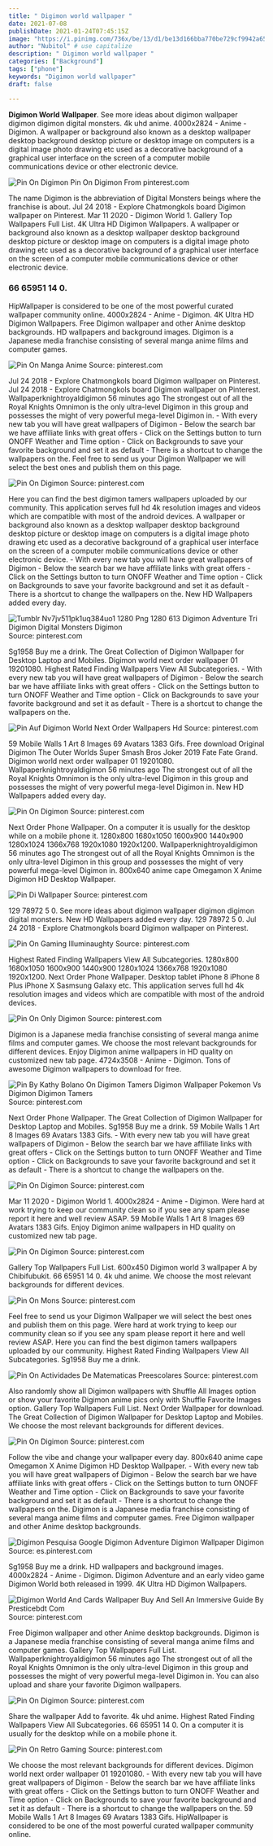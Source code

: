 ```yaml
---
title: " Digimon world wallpaper "
date: 2021-07-08
publishDate: 2021-01-24T07:45:15Z
image: "https://i.pinimg.com/736x/be/13/d1/be13d166bba770be729cf9942a655914.jpg"
author: "Nubitol" # use capitalize
description: " Digimon world wallpaper "
categories: ["Background"]
tags: ["phone"]
keywords: "Digimon world wallpaper"
draft: false

---
```



**Digimon World Wallpaper**. See more ideas about digimon wallpaper digimon digimon digital monsters. 4k uhd anime. 4000x2824 - Anime - Digimon. A wallpaper or background also known as a desktop wallpaper desktop background desktop picture or desktop image on computers is a digital image photo drawing etc used as a decorative background of a graphical user interface on the screen of a computer mobile communications device or other electronic device.

![Pin On Digimon](https://i.pinimg.com/originals/a0/ff/e0/a0ffe0f8a03cd4e4a0b1630c4a0963e6.jpg "Pin On Digimon")
Pin On Digimon From pinterest.com


The name Digimon is the abbreviation of Digital Monsters beings where the franchise is about. Jul 24 2018 - Explore Chatmongkols board Digimon wallpaper on Pinterest. Mar 11 2020 - Digimon World 1. Gallery Top Wallpapers Full List. 4K Ultra HD Digimon Wallpapers. A wallpaper or background also known as a desktop wallpaper desktop background desktop picture or desktop image on computers is a digital image photo drawing etc used as a decorative background of a graphical user interface on the screen of a computer mobile communications device or other electronic device.

### 66 65951 14 0.

HipWallpaper is considered to be one of the most powerful curated wallpaper community online. 4000x2824 - Anime - Digimon. 4K Ultra HD Digimon Wallpapers. Free Digimon wallpaper and other Anime desktop backgrounds. HD wallpapers and background images. Digimon is a Japanese media franchise consisting of several manga anime films and computer games.


![Pin On Manga Anime](https://i.pinimg.com/originals/23/9a/bc/239abc39521d5a71d984168e970ff7d0.jpg "Pin On Manga Anime")
Source: pinterest.com

Jul 24 2018 - Explore Chatmongkols board Digimon wallpaper on Pinterest. Jul 24 2018 - Explore Chatmongkols board Digimon wallpaper on Pinterest. Wallpaperknightroyaldigimon 56 minutes ago The strongest out of all the Royal Knights Omnimon is the only ultra-level Digimon in this group and possesses the might of very powerful mega-level Digimon in. - With every new tab you will have great wallpapers of Digimon - Below the search bar we have affiliate links with great offers - Click on the Settings button to turn ONOFF Weather and Time option - Click on Backgrounds to save your favorite background and set it as default - There is a shortcut to change the wallpapers on the. Feel free to send us your Digimon Wallpaper we will select the best ones and publish them on this page.

![Pin On Digimon](https://i.pinimg.com/originals/f6/53/ea/f653ea86613078cf660ce80ce6e7108f.png "Pin On Digimon")
Source: pinterest.com

Here you can find the best digimon tamers wallpapers uploaded by our community. This application serves full hd 4k resolution images and videos which are compatible with most of the android devices. A wallpaper or background also known as a desktop wallpaper desktop background desktop picture or desktop image on computers is a digital image photo drawing etc used as a decorative background of a graphical user interface on the screen of a computer mobile communications device or other electronic device. - With every new tab you will have great wallpapers of Digimon - Below the search bar we have affiliate links with great offers - Click on the Settings button to turn ONOFF Weather and Time option - Click on Backgrounds to save your favorite background and set it as default - There is a shortcut to change the wallpapers on the. New HD Wallpapers added every day.

![Tumblr Nv7jv511pk1uq384uo1 1280 Png 1280 613 Digimon Adventure Tri Digimon Digital Monsters Digimon](https://i.pinimg.com/originals/65/70/26/657026cfa4187c4bad09e5a32ec7ac86.png "Tumblr Nv7jv511pk1uq384uo1 1280 Png 1280 613 Digimon Adventure Tri Digimon Digital Monsters Digimon")
Source: pinterest.com

Sg1958 Buy me a drink. The Great Collection of Digimon Wallpaper for Desktop Laptop and Mobiles. Digimon world next order wallpaper 01 19201080. Highest Rated Finding Wallpapers View All Subcategories. - With every new tab you will have great wallpapers of Digimon - Below the search bar we have affiliate links with great offers - Click on the Settings button to turn ONOFF Weather and Time option - Click on Backgrounds to save your favorite background and set it as default - There is a shortcut to change the wallpapers on the.

![Pin Auf Digimon World Next Order Wallpapers Hd](https://i.pinimg.com/originals/20/c0/cb/20c0cb1f5872782acb4f199886a2fa57.jpg "Pin Auf Digimon World Next Order Wallpapers Hd")
Source: pinterest.com

59 Mobile Walls 1 Art 8 Images 69 Avatars 1383 Gifs. Free download Original Digimon The Outer Worlds Super Smash Bros Joker 2019 Fate Fate Grand. Digimon world next order wallpaper 01 19201080. Wallpaperknightroyaldigimon 56 minutes ago The strongest out of all the Royal Knights Omnimon is the only ultra-level Digimon in this group and possesses the might of very powerful mega-level Digimon in. New HD Wallpapers added every day.

![Pin On Digimon](https://i.pinimg.com/originals/37/38/8f/37388fcaa75344cadc5c45adadefb07d.jpg "Pin On Digimon")
Source: pinterest.com

Next Order Phone Wallpaper. On a computer it is usually for the desktop while on a mobile phone it. 1280x800 1680x1050 1600x900 1440x900 1280x1024 1366x768 1920x1080 1920x1200. Wallpaperknightroyaldigimon 56 minutes ago The strongest out of all the Royal Knights Omnimon is the only ultra-level Digimon in this group and possesses the might of very powerful mega-level Digimon in. 800x640 anime cape Omegamon X Anime Digimon HD Desktop Wallpaper.

![Pin Di Wallpaper](https://i.pinimg.com/736x/45/50/8b/45508b92aab766fd5208e06056211220.jpg "Pin Di Wallpaper")
Source: pinterest.com

129 78972 5 0. See more ideas about digimon wallpaper digimon digimon digital monsters. New HD Wallpapers added every day. 129 78972 5 0. Jul 24 2018 - Explore Chatmongkols board Digimon wallpaper on Pinterest.

![Pin On Gaming Illuminaughty](https://i.pinimg.com/originals/d4/ed/5f/d4ed5f90bf2fef9ce7f9562611e11d31.jpg "Pin On Gaming Illuminaughty")
Source: pinterest.com

Highest Rated Finding Wallpapers View All Subcategories. 1280x800 1680x1050 1600x900 1440x900 1280x1024 1366x768 1920x1080 1920x1200. Next Order Phone Wallpaper. Desktop tablet iPhone 8 iPhone 8 Plus iPhone X Sasmsung Galaxy etc. This application serves full hd 4k resolution images and videos which are compatible with most of the android devices.

![Pin On Only Digimon](https://i.pinimg.com/originals/28/64/bc/2864bc11706452e37903db9d9d885eec.jpg "Pin On Only Digimon")
Source: pinterest.com

Digimon is a Japanese media franchise consisting of several manga anime films and computer games. We choose the most relevant backgrounds for different devices. Enjoy Digimon anime wallpapers in HD quality on customized new tab page. 4724x3508 - Anime - Digimon. Tons of awesome Digimon wallpapers to download for free.

![Pin By Kathy Bolano On Digimon Tamers Digimon Wallpaper Pokemon Vs Digimon Digimon Tamers](https://i.pinimg.com/originals/e2/d2/41/e2d2419d7cb76ebea34427a1a92e41a5.jpg "Pin By Kathy Bolano On Digimon Tamers Digimon Wallpaper Pokemon Vs Digimon Digimon Tamers")
Source: pinterest.com

Next Order Phone Wallpaper. The Great Collection of Digimon Wallpaper for Desktop Laptop and Mobiles. Sg1958 Buy me a drink. 59 Mobile Walls 1 Art 8 Images 69 Avatars 1383 Gifs. - With every new tab you will have great wallpapers of Digimon - Below the search bar we have affiliate links with great offers - Click on the Settings button to turn ONOFF Weather and Time option - Click on Backgrounds to save your favorite background and set it as default - There is a shortcut to change the wallpapers on the.

![Pin On Digimon](https://i.pinimg.com/originals/f4/0b/de/f40bdee4ab656ad8d7db80871a57cb22.jpg "Pin On Digimon")
Source: pinterest.com

Mar 11 2020 - Digimon World 1. 4000x2824 - Anime - Digimon. Were hard at work trying to keep our community clean so if you see any spam please report it here and well review ASAP. 59 Mobile Walls 1 Art 8 Images 69 Avatars 1383 Gifs. Enjoy Digimon anime wallpapers in HD quality on customized new tab page.

![Pin On Digimon](https://i.pinimg.com/originals/1b/07/d5/1b07d55881c5cf0f2669c3249a9b27ed.png "Pin On Digimon")
Source: pinterest.com

Gallery Top Wallpapers Full List. 600x450 Digimon world 3 wallpaper A by Chibifubukit. 66 65951 14 0. 4k uhd anime. We choose the most relevant backgrounds for different devices.

![Pin On Mons](https://i.pinimg.com/originals/ff/73/f1/ff73f14e5c63561ae7f06ff083123069.webp "Pin On Mons")
Source: pinterest.com

Feel free to send us your Digimon Wallpaper we will select the best ones and publish them on this page. Were hard at work trying to keep our community clean so if you see any spam please report it here and well review ASAP. Here you can find the best digimon tamers wallpapers uploaded by our community. Highest Rated Finding Wallpapers View All Subcategories. Sg1958 Buy me a drink.

![Pin On Actividades De Matematicas Preescolares](https://i.pinimg.com/originals/79/41/d6/7941d6cab5a43c0e71036f4a3ee7ef90.jpg "Pin On Actividades De Matematicas Preescolares")
Source: pinterest.com

Also randomly show all Digimon wallpapers with Shuffle All Images option or show your favorite Digimon anime pics only with Shuffle Favorite Images option. Gallery Top Wallpapers Full List. Next Order Wallpaper for download. The Great Collection of Digimon Wallpaper for Desktop Laptop and Mobiles. We choose the most relevant backgrounds for different devices.

![Pin On Digimon](https://i.pinimg.com/originals/72/e8/60/72e86064ed10bf33500599d00e2aae08.jpg "Pin On Digimon")
Source: pinterest.com

Follow the vibe and change your wallpaper every day. 800x640 anime cape Omegamon X Anime Digimon HD Desktop Wallpaper. - With every new tab you will have great wallpapers of Digimon - Below the search bar we have affiliate links with great offers - Click on the Settings button to turn ONOFF Weather and Time option - Click on Backgrounds to save your favorite background and set it as default - There is a shortcut to change the wallpapers on the. Digimon is a Japanese media franchise consisting of several manga anime films and computer games. Free Digimon wallpaper and other Anime desktop backgrounds.

![Digimon Pesquisa Google Digimon Adventure Digimon Wallpaper Digimon](https://i.pinimg.com/originals/65/47/72/654772cf7c29d310f4b19347ff86dc72.jpg "Digimon Pesquisa Google Digimon Adventure Digimon Wallpaper Digimon")
Source: es.pinterest.com

Sg1958 Buy me a drink. HD wallpapers and background images. 4000x2824 - Anime - Digimon. Digimon Adventure and an early video game Digimon World both released in 1999. 4K Ultra HD Digimon Wallpapers.

![Digimon World And Cards Wallpaper Buy And Sell An Immersive Guide By Presticebdt Com](https://i.pinimg.com/originals/1c/02/2b/1c022b2f1a3e13c3826a613df0bd1986.jpg "Digimon World And Cards Wallpaper Buy And Sell An Immersive Guide By Presticebdt Com")
Source: pinterest.com

Free Digimon wallpaper and other Anime desktop backgrounds. Digimon is a Japanese media franchise consisting of several manga anime films and computer games. Gallery Top Wallpapers Full List. Wallpaperknightroyaldigimon 56 minutes ago The strongest out of all the Royal Knights Omnimon is the only ultra-level Digimon in this group and possesses the might of very powerful mega-level Digimon in. You can also upload and share your favorite Digimon wallpapers.

![Pin On Digimon](https://i.pinimg.com/originals/04/71/7a/04717abac9063eb191806a7f398b4b88.jpg "Pin On Digimon")
Source: pinterest.com

Share the wallpaper Add to favorite. 4k uhd anime. Highest Rated Finding Wallpapers View All Subcategories. 66 65951 14 0. On a computer it is usually for the desktop while on a mobile phone it.

![Pin On Retro Gaming](https://i.pinimg.com/736x/be/13/d1/be13d166bba770be729cf9942a655914.jpg "Pin On Retro Gaming")
Source: pinterest.com

We choose the most relevant backgrounds for different devices. Digimon world next order wallpaper 01 19201080. - With every new tab you will have great wallpapers of Digimon - Below the search bar we have affiliate links with great offers - Click on the Settings button to turn ONOFF Weather and Time option - Click on Backgrounds to save your favorite background and set it as default - There is a shortcut to change the wallpapers on the. 59 Mobile Walls 1 Art 8 Images 69 Avatars 1383 Gifs. HipWallpaper is considered to be one of the most powerful curated wallpaper community online.

